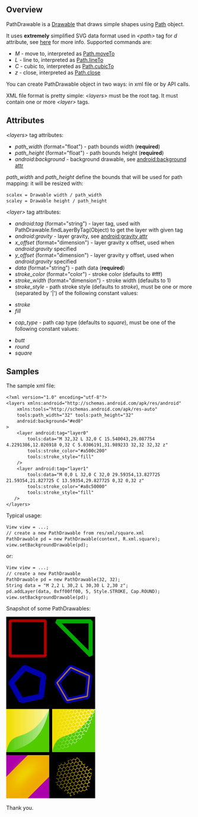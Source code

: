 ## Overview

PathDrawable is a [Drawable][] that draws simple shapes using [Path][] object.

It uses **extremely** simplified SVG data format used in *&lt;path&gt;* tag for
*d* attribute, see [here][PathData] for more info.
Supported commands are:

*  *M* - move to, interpreted as [Path.moveTo][]
*  *L* - line to, interpreted as [Path.lineTo][]
*  *C* - cubic to, interpreted as [Path.cubicTo][]
*  *z* - close, interpreted as [Path.close][]

You can create PathDrawable object in two ways: in xml file or by API calls.

XML file format is pretty simple: *&lt;layers&gt;* must be the root tag. It must contain one or more *&lt;layer&gt;* tags. 

## Attributes

*&lt;layers&gt;* tag attributes:

*  *path_width* (format="float") - path bounds width (**required**)
*  *path_height* (format="float") - path bounds height (**required**)
*  *android:background* - background drawable, see [android:background attr][BackgroundAttr]

*path_width* and *path_height* define the bounds that will be used for path mapping: it
will be resized with:

    scalex = Drawable width / path_width
    scaley = Drawable height / path_height

*&lt;layer&gt;* tag attributes:

*  *android:tag* (format="string") - layer tag, used with PathDrawable.findLayerByTag(Object) to get the layer
       with given tag
*  *android:gravity* - layer gravity, see [android:gravity attr][GravityAttr]
*  *x_offset* (format="dimension") - layer gravity x offset, used when *android:gravity* specified 
*  *y_offset* (format="dimension") - layer gravity y offset, used when *android:gravity* specified
*  *data* (format="string") - path data (**required**)
*  *stroke_color* (format="color") - stroke color (defaults to #fff)
*  *stroke_width* (format="dimension") - stroke width (defaults to 1)
*  *stroke_style* - path stroke style (defaults to *stroke*), must be one 
       or more (separated by '|') of the following constant values:
  -   *stroke* 
  -   *fill* 
*  *cap_type* - path cap type (defaults to *square*), must be one of 
       the following constant values:
  -   *butt* 
  -   *round* 
  -   *square* 

## Samples

The sample xml file:

	<?xml version="1.0" encoding="utf-8"?>
	<layers xmlns:android="http://schemas.android.com/apk/res/android"
	    xmlns:tools="http://schemas.android.com/apk/res-auto"
	    tools:path_width="32" tools:path_height="32"
	    android:background="#ed0"
	>
	    <layer android:tag="layer0"
		    tools:data="M 32,32 L 32,0 C 15.540043,29.087754 4.2291386,12.026918 0,32 C 5.0306191,31.989233 32,32 32,32 z"
	        tools:stroke_color="#a500c200"
	        tools:stroke_style="fill"
	    />
	    <layer android:tag="layer1"
	        tools:data="M 0,0 L 32,0 C 32,0 29.59354,13.827725 21.59354,21.827725 C 13.59354,29.827725 0,32 0,32 z"
	        tools:stroke_color="#a8c50000"
	        tools:stroke_style="fill"
	   />
	</layers>

Typical usage:

    View view = ...;
    // create a new PathDrawable from res/xml/square.xml
    PathDrawable pd = new PathDrawable(context, R.xml.square);
    view.setBackgroundDrawable(pd);

or:

    View view = ...;
    // create a new PathDrawable 
    PathDrawable pd = new PathDrawable(32, 32);
    String data = "M 2,2 L 30,2 L 30,30 L 2,30 z";
    pd.addLayer(data, 0xff00ff00, 5, Style.STROKE, Cap.ROUND);
    view.setBackgroundDrawable(pd);

Snapshot of some PathDrawables:

![snapshot](images/snapshot.png)

Thank you.

[Drawable]:       http://developer.android.com/reference/android/graphics/drawable/Drawable.html
[Path]:           http://developer.android.com/reference/android/graphics/Path.html
[Path.moveTo]:    http://developer.android.com/reference/android/graphics/Path.html#moveTo(float,%20float)
[Path.lineTo]:    http://developer.android.com/reference/android/graphics/Path.html#lineTo(float,%20float)
[Path.cubicTo]:   http://developer.android.com/reference/android/graphics/Path.html#cubicTo(float,%20float,%20float,%20float,%20float,%20float)
[Path.close]:     http://developer.android.com/reference/android/graphics/Path.html#close()
[PathData]:       http://www.w3.org/TR/SVGTiny12/paths.html#PathData
[BackgroundAttr]: http://developer.android.com/reference/android/R.attr.html#background
[GravityAttr]:    http://developer.android.com/reference/android/R.attr.html#gravity
